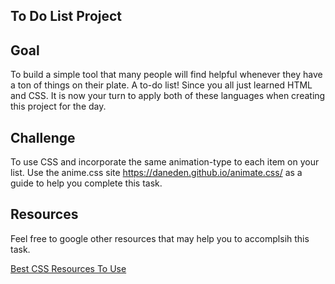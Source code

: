 ## To Do List Project 

## Goal 

 To build a simple tool that many people will find helpful whenever they have a ton of things on their plate.  A to-do list! Since you all just learned HTML and CSS. It is now your turn to apply both of these languages when creating this project for the day. 

## Challenge 
To use CSS and incorporate the same animation-type to each item on your list. Use the anime.css  site https://daneden.github.io/animate.css/  as a guide to help you complete this task. 


## Resources 

Feel free to google other resources that may help you to accomplsih this task. 

[Best CSS Resources To Use](https://github.com/HarlemBusinessAlliance/WebDevelopmentSquad/tree/master/intro_to_css)


